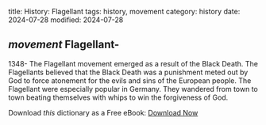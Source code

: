 title: History: Flagellant
tags: history, movement
category: history
date: 2024-07-28
modified: 2024-07-28

## _movement_  Flagellant-
1348-
The Flagellant movement emerged as a
  result of the   Black Death.  The Flagellants believed that the Black
  Death was a punishment meted out by God to force atonement for the
  evils and sins of the European people.  The Flagellant were
  especially popular in Germany.  They wandered from town to town
  beating themselves with whips to win the forgiveness of God.

Download *this* dictionary as a Free eBook: [Download Now]({static}static/CairnsHistoryDictionary.pdf)

